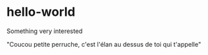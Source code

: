 # hello-world
Something very interested


"Coucou petite perruche, c'est l'élan au dessus de toi qui t'appelle"
